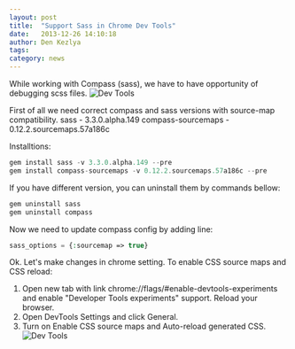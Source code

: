 ```yaml
---
layout: post
title:  "Support Sass in Chrome Dev Tools"
date:   2013-12-26 14:10:18
author: Den Kezlya
tags: 
category: news
---
```


While working with Compass (sass), we have to have opportunity of debugging scss files.
![Dev Tools](https://developers.google.com/chrome-developer-tools/docs/css-preprocessors-files/sass-debugging.png)

First of all we need correct compass and sass versions with source-map compatibility.
sass - 3.3.0.alpha.149
compass-sourcemaps - 0.12.2.sourcemaps.57a186c

Installtions:
```php
gem install sass -v 3.3.0.alpha.149 --pre
gem install compass-sourcemaps -v 0.12.2.sourcemaps.57a186c --pre
```

If you have different version, you can uninstall them by commands bellow:
```php
gem uninstall sass
gem uninstall compass
```

Now we need to update compass config by adding line:
```php
sass_options = {:sourcemap => true}
```

Ok. Let's make changes in chrome setting.
To enable CSS source maps and CSS reload:
1. Open new tab with link chrome://flags/#enable-devtools-experiments and enable "Developer Tools experiments" support. Reload your browser.
2. Open DevTools Settings and click General.
3. Turn on Enable CSS source maps and Auto-reload generated CSS.
![Dev Tools](http://habrastorage.org/storage2/d9f/fe9/875/d9ffe98756c7fa0d28614e90663785aa.jpg)
